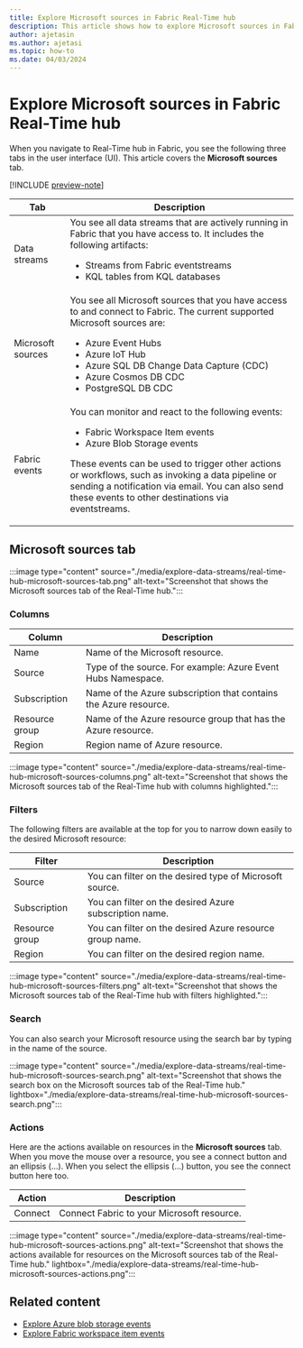 ```yaml
---
title: Explore Microsoft sources in Fabric Real-Time hub
description: This article shows how to explore Microsoft sources in Fabric Real-Time hub. It provides details on the Microsoft sources tab in the Real-time Hub user interface.
author: ajetasin
ms.author: ajetasi
ms.topic: how-to
ms.date: 04/03/2024
---
```


# Explore Microsoft sources in Fabric Real-Time hub
When you navigate to Real-Time hub in Fabric, you see the following three tabs in the user interface (UI). This article covers the **Microsoft sources** tab. 

[!INCLUDE [preview-note](./includes/preview-note.md)]

| Tab | Description |
| --- | ----------- | 
| Data streams | You see all data streams that are actively running in Fabric that you have access to. It includes the following artifacts: <ul><li>Streams from Fabric eventstreams</li><li>KQL tables from KQL databases</li></ul> | 
| Microsoft sources | You see all Microsoft sources that you have access to and connect to Fabric. The current supported Microsoft sources are: <ul><li>Azure Event Hubs</li><li>Azure IoT Hub</li><li>Azure SQL DB Change Data Capture (CDC)</li><li>Azure Cosmos DB CDC</li><li>PostgreSQL DB CDC</li></ul> |
| Fabric events | You can monitor and react to the following events: <ul><li>Fabric Workspace Item events</li><li>Azure Blob Storage events</li></ul><p>These events can be used to trigger other actions or workflows, such as invoking a data pipeline or sending a notification via email. You can also send these events to other destinations via eventstreams.</p> |


## Microsoft sources tab

:::image type="content" source="./media/explore-data-streams/real-time-hub-microsoft-sources-tab.png" alt-text="Screenshot that shows the Microsoft sources tab of the Real-Time hub.":::

### Columns

| Column | Description | 
| ------ | ----------- | 
| Name | Name of the Microsoft resource. |
| Source | Type of the source. For example: Azure Event Hubs Namespace. |
| Subscription | Name of the Azure subscription that contains the Azure resource. |
| Resource group | Name of the Azure resource group that has the Azure resource. | 
| Region | Region name of Azure resource. |

:::image type="content" source="./media/explore-data-streams/real-time-hub-microsoft-sources-columns.png" alt-text="Screenshot that shows the Microsoft sources tab of the Real-Time hub with columns highlighted.":::

### Filters
The following filters are available at the top for you to narrow down easily to the desired Microsoft resource: 

| Filter | Description | 
| ------ | ----------- | 
| Source | You can filter on the desired type of Microsoft source. |
| Subscription |  You can filter on the desired Azure subscription name. |
| Resource group | You can filter on the desired Azure resource group name. |
| Region | You can filter on the desired region name. |

:::image type="content" source="./media/explore-data-streams/real-time-hub-microsoft-sources-filters.png" alt-text="Screenshot that shows the Microsoft sources tab of the Real-Time hub with filters highlighted.":::

### Search
You can also search your Microsoft resource using the search bar by typing in the name of the source. 

:::image type="content" source="./media/explore-data-streams/real-time-hub-microsoft-sources-search.png" alt-text="Screenshot that shows the search box on the Microsoft sources tab of the Real-Time hub." lightbox="./media/explore-data-streams/real-time-hub-microsoft-sources-search.png":::

### Actions
Here are the actions available on resources in the **Microsoft sources** tab. When you move the mouse over a resource, you see a connect button and an ellipsis (...). When you select the ellipsis (...) button, you see the connect button here too.

| Action | Description |
| ------ | ----------- | 
| Connect | Connect Fabric to your Microsoft resource. |

:::image type="content" source="./media/explore-data-streams/real-time-hub-microsoft-sources-actions.png" alt-text="Screenshot that shows the actions available for resources on the Microsoft sources tab of the Real-Time hub." lightbox="./media/explore-data-streams/real-time-hub-microsoft-sources-actions.png":::


## Related content

- [Explore Azure blob storage events](get-events-azure-blob-storage-events.md)
- [Explore Fabric workspace item events](get-events-fabric-workspace-item-events.md)
